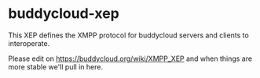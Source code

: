 buddycloud-xep
==============

This XEP defines the XMPP protocol for buddycloud servers and clients to interoperate.

Please edit on https://buddycloud.org/wiki/XMPP_XEP and when things are more stable we'll pull in here.
